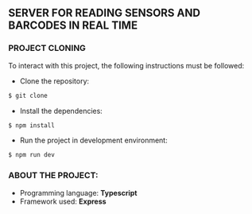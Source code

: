 ## SERVER FOR READING SENSORS AND BARCODES IN REAL TIME 

### PROJECT CLONING

To interact with this project, the following instructions must be followed:

- Clone the repository:
```sh
$ git clone 
```

- Install the dependencies:
```sh
$ npm install
```

- Run the project in development environment:
```sh
$ npm run dev
```

### ABOUT THE PROJECT:

- Programming language: __Typescript__
- Framework used: __Express__